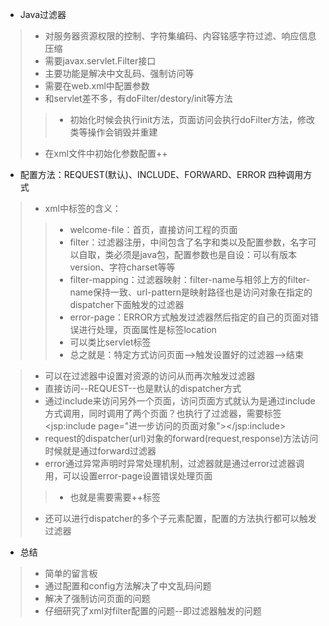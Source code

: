 *	Java过滤器
>	*	对服务器资源权限的控制、字符集编码、内容铭感字符过滤、响应信息压缩
>	*	需要javax.servlet.Filter接口
>	*	主要功能是解决中文乱码、强制访问等
>	*	需要在web.xml中配置参数
>	*	和servlet差不多，有doFilter/destory/init等方法
>>	*	初始化时候会执行init方法，页面访问会执行doFilter方法，修改类等操作会销毁并重建
>	*	在xml文件中初始化参数配置<init-param>+<param-name>+<param-value>

*	配置方法：REQUEST(默认)、INCLUDE、FORWARD、ERROR 四种调用方式
>	*	xml中标签的含义：
>>	*	welcome-file：首页，直接访问工程的页面
>>	*	filter：过滤器注册，中间包含了名字和类以及配置参数，名字可以自取，类必须是java包，配置参数也是自设：可以有版本version、字符charset等等
>>	*	filter-mapping：过滤器映射：filter-name与相邻上方的filter-name保持一致、url-pattern是映射路径也是访问对象在指定的dispatcher下面触发的过滤器
>>	*	error-page：ERROR方式触发过滤器然后指定的自己的页面对错误进行处理，页面属性是标签location
>>	*	可以类比servlet标签
>>	*	总之就是：特定方式访问页面-->触发设置好的过滤器-->结束

>	*	可以在过滤器中设置对资源的访问从而再次触发过滤器
>	*	直接访问--REQUEST--也是默认的dispatcher方式
>	*	通过include来访问另外一个页面，访问页面方式就认为是通过include方式调用，同时调用了两个页面？也执行了过滤器，需要标签<jsp:include page="进一步访问的页面对象"></jsp:include>
>	*	request的dispatcher(url)对象的forward(request,response)方法访问时候就是通过forward过滤器
>	*	error通过异常声明时异常处理机制，过滤器就是通过error过滤器调用，可以设置error-page设置错误处理页面
>>	*	也就是需要需要<error-page>+<error-code>+<location>标签
>	*	还可以进行dispatcher的多个子元素配置，配置的方法执行都可以触发过滤器

*	总结
>	*	简单的留言板
>	*	通过配置和config方法解决了中文乱码问题
>	*	解决了强制访问页面的问题
>	*	仔细研究了xml对filter配置的问题--即过滤器触发的问题